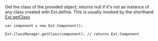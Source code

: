 Get the class of the provided object; returns null if it's not an instance
of any class created with Ext.define. This is usually invoked by the shorthand
<a href="#!/api/Ext-method-getClass" rel="Ext-method-getClass" class="docClass" >Ext.getClass</a>

    var component = new Ext.Component();

    Ext.ClassManager.getClass(component); // returns Ext.Component

